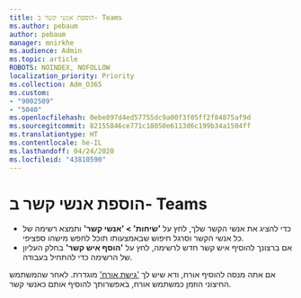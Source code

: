 ```yaml
---
title: הוספת אנשי קשר ב- Teams
ms.author: pebaum
author: pebaum
manager: mnirkhe
ms.audience: Admin
ms.topic: article
ROBOTS: NOINDEX, NOFOLLOW
localization_priority: Priority
ms.collection: Adm_O365
ms.custom:
- "9002509"
- "5040"
ms.openlocfilehash: 0ebe897d4ed57755dc9a00f3f05ff2f84875af9d
ms.sourcegitcommit: 82155846ce771c18050e6113d6c199b34a1504ff
ms.translationtype: HT
ms.contentlocale: he-IL
ms.lasthandoff: 04/24/2020
ms.locfileid: "43810590"
---
```

# <a name="add-contacts-in-teams"></a>הוספת אנשי קשר ב- Teams

- כדי להציג את אנשי הקשר שלך, לחץ על **'שיחות' > 'אנשי קשר'** ותמצא רשימה של כל אנשי הקשר וסרגל חיפוש שבאמצעותו תוכל לחפש מישהו ספציפי. 
- אם ברצונך להוסיף איש קשר חדש לרשימה, לחץ על **'הוסף איש קשר'** בחלק העליון של הרשימה כדי להתחיל בעבודה.

אם אתה מנסה להוסיף אורח, ודא שיש לך ['גישת אורח'](https://docs.microsoft.com/microsoftteams/set-up-guests) מוגדרת. לאחר שהמשתמש החיצוני הוזמן כמשתמש אורח, באפשרותך להוסיף אותם כאנשי קשר.
